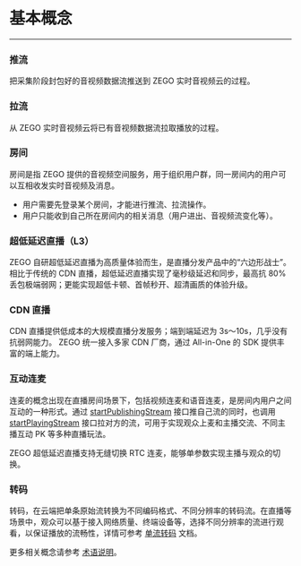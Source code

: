 # 基本概念

- - -

### 推流

把采集阶段封包好的音视频数据流推送到 ZEGO 实时音视频云的过程。

### 拉流

从 ZEGO 实时音视频云将已有音视频数据流拉取播放的过程。

### 房间

房间是指 ZEGO 提供的音视频空间服务，用于组织用户群，同一房间内的用户可以互相收发实时音视频及消息。
- 用户需要先登录某个房间，才能进行推流、拉流操作。
- 用户只能收到自己所在房间内的相关消息（用户进出、音视频流变化等）。

### 超低延迟直播（L3）

ZEGO 自研超低延迟直播为高质量体验而生，是直播分发产品中的“六边形战士”。相比于传统的 CDN 直播，超低延迟直播实现了毫秒级延迟和同步，最高抗 80% 丢包极端弱网；更能实现超低卡顿、首帧秒开、超清画质的体验升级。


### CDN 直播

CDN 直播提供低成本的大规模直播分发服务；端到端延迟为 3s～10s，几乎没有抗弱网能力。
ZEGO 统一接入多家 CDN 厂商，通过 All-in-One 的 SDK 提供丰富的端上能力。

### 互动连麦

连麦的概念出现在直播房间场景下，包括视频连麦和语音连麦，是房间内用户之间互动的一种形式。通过 [startPublishingStream](https://doc-zh.zego.im/article/api?doc=Express_Video_SDK_API~javascript_web~class~ZegoExpressEngine#start-publishing-stream) 接口推自己流的同时，也调用 [startPlayingStream](https://doc-zh.zego.im/article/api?doc=Express_Video_SDK_API~javascript_web~class~ZegoExpressEngine#start-playing-stream) 接口拉对方的流，可用于实现观众上麦和主播交流、不同主播互动 PK 等多种直播玩法。

ZEGO 超低延迟直播支持无缝切换 RTC 连麦，能够单参数实现主播与观众的切换。  

### 转码

转码，在云端把单条原始流转换为不同编码格式、不同分辨率的转码流。在直播等场景中，观众可以基于接入网络质量、终端设备等，选择不同分辨率的流进行观看，以保证播放的流畅性，详情可参考 [单流转码](https://doc-zh.zego.im/article/21539) 文档。

<Note title="说明">



更多相关概念请参考 [术语说明](/glossary/term-explanation)。

</Note>



<Content />